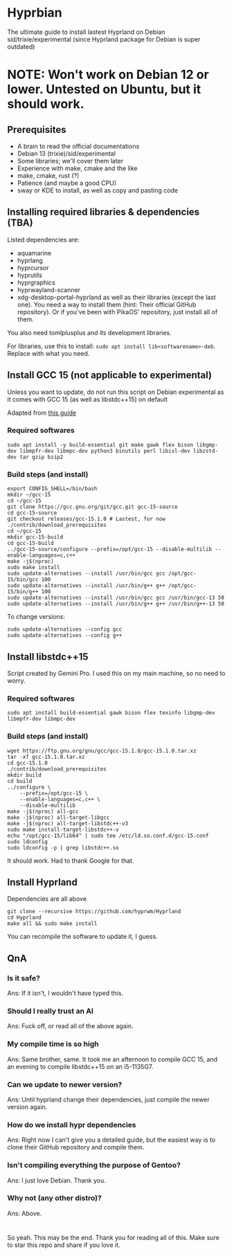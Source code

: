 # Hyprbian
The ultimate guide to install lastest Hyprland on Debian sid/trixie/experimental (since Hyprland package for Debian is super outdated)

# NOTE: Won't work on Debian 12 or lower. Untested on Ubuntu, but it should work.

## Prerequisites
- A brain to read the official documentations
- Debian 13 (trixie)/sid/experimental
- Some libraries; we'll cover them later
- Experience with make, cmake and the like
- make, cmake, rust (?)
- Patience (and maybe a good CPU)
- sway or KDE to install, as well as copy and pasting code

## Installing required libraries & dependencies (TBA)
Listed dependencies are:
- aquamarine
- hyprlang
- hyprcursor
- hyprutils
- hyprgraphics
- hyprwayland-scanner
- xdg-desktop-portal-hyprland
as well as their libraries (except the last one). You need a way to install them (hint: Their official GitHub repository). Or if you've been with PikaOS' repository, just install all of them.

You also need tomlplusplus and its development libraries.

For libraries, use this to install: ` sudo apt install lib<softwarename>-deb `. Replace <softwarename> with what you need.

## Install GCC 15 (not applicable to experimental)
Unless you want to update, do not run this script on Debian experimental as it comes with GCC 15 (as well as libstdc++15) on default

Adapted from [this guide](https://medium.com/@xersendo/moving-to-c-26-how-to-build-and-set-up-gcc-15-1-on-ubuntu-f52cc9173fa0)

### Required softwares
` sudo apt install -y build-essential git make gawk flex bison libgmp-dev libmpfr-dev libmpc-dev python3 binutils perl libisl-dev libzstd-dev tar gzip bzip2 `

### Build steps (and install)
```
export CONFIG_SHELL=/bin/bash
mkdir ~/gcc-15
cd ~/gcc-15
git clone https://gcc.gnu.org/git/gcc.git gcc-15-source
cd gcc-15-source
git checkout releases/gcc-15.1.0 # Lastest, for now
./contrib/download_prerequisites
cd ~/gcc-15
mkdir gcc-15-build
cd gcc-15-build
../gcc-15-source/configure --prefix=/opt/gcc-15 --disable-multilib --enable-languages=c,c++
make -j$(nproc)
sudo make install
sudo update-alternatives --install /usr/bin/gcc gcc /opt/gcc-15/bin/gcc 100
sudo update-alternatives --install /usr/bin/g++ g++ /opt/gcc-15/bin/g++ 100
sudo update-alternatives --install /usr/bin/gcc gcc /usr/bin/gcc-13 50
sudo update-alternatives --install /usr/bin/g++ g++ /usr/bin/g++-13 50
```
To change versions:
```
sudo update-alternatives --config gcc
sudo update-alternatives --config g++
```

## Install libstdc++15
Script created by Gemini Pro. I used this on my main machine, so no need to worry.
### Required softwares
` sudo apt install build-essential gawk bison flex texinfo libgmp-dev libmpfr-dev libmpc-dev `
### Build steps (and install)
```
wget https://ftp.gnu.org/gnu/gcc/gcc-15.1.0/gcc-15.1.0.tar.xz
tar -xf gcc-15.1.0.tar.xz
cd gcc-15.1.0
./contrib/download_prerequisites
mkdir build
cd build
../configure \
    --prefix=/opt/gcc-15 \
    --enable-languages=c,c++ \
    --disable-multilib
make -j$(nproc) all-gcc
make -j$(nproc) all-target-libgcc
make -j$(nproc) all-target-libstdc++-v3
sudo make install-target-libstdc++-v
echo "/opt/gcc-15/lib64" | sudo tee /etc/ld.so.conf.d/gcc-15.conf
sudo ldconfig
sudo ldconfig -p | grep libstdc++.so
```
It should work. Had to thank Google for that.

## Install Hyprland
Dependencies are all above
```
git clone --recursive https://github.com/hyprwm/Hyprland
cd Hyprland
make all && sudo make install
```
You can recompile the software to update it, I guess.

## QnA
### Is it safe?
Ans: If it isn't, I wouldn't have typed this.
### Should I really trust an AI
Ans: Fuck off, or read all of the above again.
### My compile time is so high
Ans: Same brother, same. It took me an afternoon to compile GCC 15, and an evening to compile libstdc++15 on an i5-1135G7.
### Can we update to newer version?
Ans: Until hyprland change their dependencies, just compile the newer version again.
### How do we install hypr dependencies
Ans: Right now I can't give you a detailed guide, but the easiest way is to clone their GitHub repository and compile them.
### Isn't compiling everything the purpose of Gentoo?
Ans: I just love Debian. Thank you.
### Why not (any other distro)?
Ans: Above.


# 
So yeah. This may be the end. Thank you for reading all of this. Make sure to star this repo and share if you love it.
